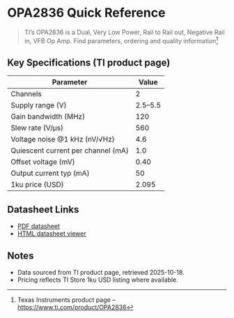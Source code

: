 # OPA2836 Quick Reference

> TI’s OPA2836 is a Dual, Very Low Power, Rail to Rail out, Negative Rail in, VFB Op Amp. Find parameters, ordering and quality information[^ti-page]

## Key Specifications (TI product page)

| Parameter | Value |
| --- | --- |
| Channels | 2 |
| Supply range (V) | 2.5–5.5 |
| Gain bandwidth (MHz) | 120 |
| Slew rate (V/µs) | 560 |
| Voltage noise @1 kHz (nV/√Hz) | 4.6 |
| Quiescent current per channel (mA) | 1.0 |
| Offset voltage (mV) | 0.40 |
| Output current typ (mA) | 50 |
| 1ku price (USD) | 2.095 |

## Datasheet Links

- [PDF datasheet](https://www.ti.com/lit/ds/symlink/opa2836.pdf)
- [HTML datasheet viewer](https://www.ti.com/document-viewer/opa2836/datasheet)

## Notes

- Data sourced from TI product page, retrieved 2025-10-18.
- Pricing reflects TI Store 1ku USD listing where available.

[^ti-page]: Texas Instruments product page – https://www.ti.com/product/OPA2836
